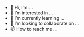 - 👋 Hi, I’m ...
- 👀 I’m interested in ...
- 🌱 I’m currently learning ...
- 💞️ I’m looking to collaborate on ...
- 📫 How to reach me ...

<!---
osmond-dlb/osmond-dlb is a ✨ special ✨ repository because its `README.md` (this file) appears on your GitHub profile.
You can click the Preview link to take a look at your changes.
--->
